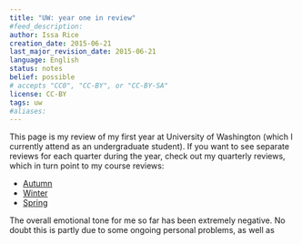 ```yaml
---
title: "UW: year one in review"
#feed_description: 
author: Issa Rice
creation_date: 2015-06-21
last_major_revision_date: 2015-06-21
language: English
status: notes
belief: possible
# accepts "CC0", "CC-BY", or "CC-BY-SA"
license: CC-BY
tags: uw
#aliases: 
---
```


This page is my review of my first year at University of Washington
(which I currently attend as an undergraduate student).  If you want to
see separate reviews for each quarter during the year, check out my
quarterly reviews, which in turn point to my course reviews:

- [Autumn](autumn-2014-at-the-university-of-washington)
- [Winter](winter-2015-at-the-university-of-washington)
- [Spring](spring-2015-at-the-university-of-washington)

The overall emotional tone for me so far has been extremely negative. No
doubt this is partly due to some ongoing personal problems, as well as 
